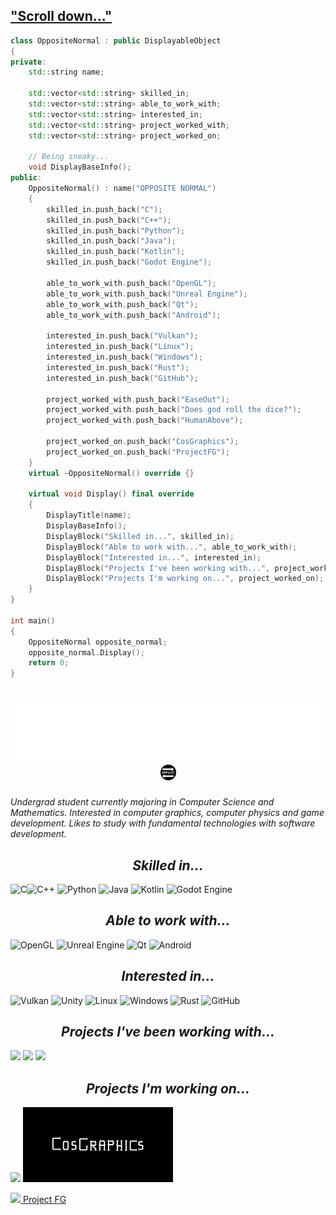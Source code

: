 ## **["Scroll down..."](#output_start)**
```cpp
class OppositeNormal : public DisplayableObject
{
private:
    std::string name;

    std::vector<std::string> skilled_in;
    std::vector<std::string> able_to_work_with;
    std::vector<std::string> interested_in;
    std::vector<std::string> project_worked_with;
    std::vector<std::string> project_worked_on;

    // Being sneaky...
    void DisplayBaseInfo();
public:
    OppositeNormal() : name("OPPOSITE NORMAL")
    {
        skilled_in.push_back("C");
        skilled_in.push_back("C++");
        skilled_in.push_back("Python");
        skilled_in.push_back("Java");
        skilled_in.push_back("Kotlin");
        skilled_in.push_back("Godot Engine");

        able_to_work_with.push_back("OpenGL");
        able_to_work_with.push_back("Unreal Engine");
        able_to_work_with.push_back("Qt");
        able_to_work_with.push_back("Android");

        interested_in.push_back("Vulkan");
        interested_in.push_back("Linux");
        interested_in.push_back("Windows");
        interested_in.push_back("Rust");
        interested_in.push_back("GitHub");

        project_worked_with.push_back("EaseOut");
        project_worked_with.push_back("Does god roll the dice?");
        project_worked_with.push_back("HumanAbove");
        
        project_worked_on.push_back("CosGraphics");
        project_worked_on.push_back("ProjectFG");
    }
    virtual ~OppositeNormal() override {}

    virtual void Display() final override
    {
        DisplayTitle(name);
        DisplayBaseInfo();
        DisplayBlock("Skilled in...", skilled_in);
        DisplayBlock("Able to work with...", able_to_work_with);
        DisplayBlock("Interested in...", interested_in);
        DisplayBlock("Projects I've been working with...", project_worked_with);
        DisplayBlock("Projects I'm working on...", project_worked_on);
    }
}

int main()
{
    OppositeNormal opposite_normal;
    opposite_normal.Display();
    return 0;
}
```

<h1 align="center"> <div id = "output_start"> <img src="./assets/name.png" height="90"> <img src="./assets/icon-round.png" height="25px"></div></font> </h1>

<i>Undergrad student currently majoring in Computer Science and Mathematics. Interested in computer graphics, computer physics and game development. Likes to study with fundamental technologies with software development.</I>

<h2 align="center"><i>Skilled in...</i></h2>

![C](https://img.shields.io/badge/c-%2300599C.svg?style=for-the-badge&logo=c&logoColor=white)![C++](https://img.shields.io/badge/c++-%2300599C.svg?style=for-the-badge&logo=c%2B%2B&logoColor=white)
![Python](https://img.shields.io/badge/python-3670A0?style=for-the-badge&logo=python&logoColor=ffdd54)
![Java](https://img.shields.io/badge/java-%23ED8B00.svg?style=for-the-badge&logo=openjdk&logoColor=white)
![Kotlin](https://img.shields.io/badge/kotlin-%237F52FF.svg?style=for-the-badge&logo=kotlin&logoColor=white)
![Godot Engine](https://img.shields.io/badge/GODOT-%23FFFFFF.svg?style=for-the-badge&logo=godot-engine)

<h2 align="center"><i>Able to work with...</i></h2>

![OpenGL](https://img.shields.io/badge/OpenGL-%23FFFFFF.svg?style=for-the-badge&logo=opengl)
![Unreal Engine](https://img.shields.io/badge/unrealengine-%23313131.svg?style=for-the-badge&logo=unrealengine&logoColor=white)
![Qt](https://img.shields.io/badge/Qt-%23217346.svg?style=for-the-badge&logo=Qt&logoColor=white)
![Android](https://img.shields.io/badge/Android-3DDC84?style=for-the-badge&logo=android&logoColor=white)

<h2 align="center"><i>Interested in...</i></h2>

![Vulkan](https://img.shields.io/badge/Vulkan-AC162C.svg?style=for-the-badge&logo=vulkan&logoColor=white)
![Unity](https://img.shields.io/badge/unity-%23000000.svg?style=for-the-badge&logo=unity&logoColor=white)
![Linux](https://img.shields.io/badge/Linux-FCC624?style=for-the-badge&logo=linux&logoColor=black)
![Windows](https://img.shields.io/badge/Windows-0078D6?style=for-the-badge&logo=windows&logoColor=white)
![Rust](https://img.shields.io/badge/rust-%23000000.svg?style=for-the-badge&logo=rust&logoColor=white)
![GitHub](https://img.shields.io/badge/github-%23121011.svg?style=for-the-badge&logo=github&logoColor=white)

<h2 align="center"><i>Projects I've been working with...</i></h2>

<a href = "https://store.steampowered.com/app/2191270/Ease_Out/">
<img src="https://cdn.cloudflare.steamstatic.com/steam/apps/2191270/header.jpg?t=1668990354" height="125px"></a>
<a href = "https://itch.io/jam/gmtk-jam-2022/rate/1622906">
<img src="https://img.itch.zone/aW1nLzk1MDU4MTIuanBn/315x250%23c/l7vSTT.jpg" height="125px"></a>
<a href = "https://on-gaming-studio.itch.io/above-us">
<img src="https://img.itch.zone/aW1hZ2UvMTA4NDg4My82MjIxNTkzLnBuZw==/347x500/U7TO94.png" height="125px"></a>


<h2 align="center"><i>Projects I'm working on...</i></h2>

<a href="https://github.com/OppositeNor/cos-graphics">
<img src="https://github-readme-stats.vercel.app/api/pin/?username=OppositeNor&repo=cos-graphics" height="120px"></a>
<a href="https://github.com/OppositeNor/cos-graphics"> <img src="https://github.com/OppositeNor/cos-graphics/blob/main/assets/cos-graphics-white-with-background-high-res.png?raw=true" height="120"></a>

<a href="https://github.com/nugamestudioclub/Project-FG"><img src="https://github-readme-stats.vercel.app/api/pin/?username=nugamestudioclub&repo=Project-FG"> Project FG </a>

